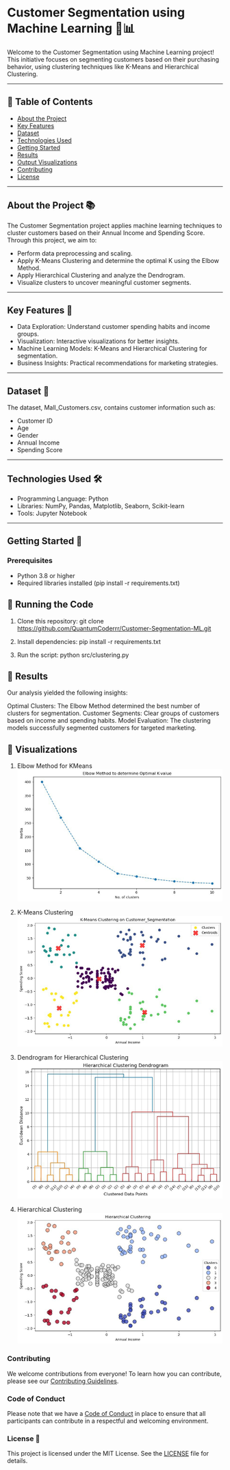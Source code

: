 # Customer Segmentation using Machine Learning 🚀📊

Welcome to the Customer Segmentation using Machine Learning project! This initiative focuses on segmenting customers based on their purchasing behavior, using clustering techniques like K-Means and Hierarchical Clustering.

---

## 📝 Table of Contents

- [About the Project](#about-the-project)
- [Key Features](#key-features)
- [Dataset](#dataset)
- [Technologies Used](#technologies-used)
- [Getting Started](#getting-started)
- [Results](#results)
- [Output Visualizations](#output-visualizations)
- [Contributing](#contributing)
- [License](#license)

---

## About the Project 📚

The Customer Segmentation project applies machine learning techniques to cluster customers based on their Annual Income and Spending Score. Through this project, we aim to:

- Perform data preprocessing and scaling.
- Apply K-Means Clustering and determine the optimal K using the Elbow Method.
- Apply Hierarchical Clustering and analyze the Dendrogram.
- Visualize clusters to uncover meaningful customer segments.

---

## Key Features 🎯

- Data Exploration: Understand customer spending habits and income groups.
- Visualization: Interactive visualizations for better insights.
- Machine Learning Models: K-Means and Hierarchical Clustering for segmentation.
- Business Insights: Practical recommendations for marketing strategies.

---

## Dataset 📂

The dataset, Mall_Customers.csv, contains customer information such as:
- Customer ID
- Age
- Gender
- Annual Income
- Spending Score

---

## Technologies Used 🛠

- Programming Language: Python
- Libraries: NumPy, Pandas, Matplotlib, Seaborn, Scikit-learn
- Tools: Jupyter Notebook

---

## Getting Started 🚀

### Prerequisites
- Python 3.8 or higher
- Required libraries installed (pip install -r requirements.txt)

## 🚀 Running the Code
1. Clone this repository:
   git clone https://github.com/QuantumCoderrr/Customer-Segmentation-ML.git

2. Install dependencies:
   pip install -r requirements.txt

3. Run the script:
   python src/clustering.py

## 📌 Results
Our analysis yielded the following insights:

Optimal Clusters: The Elbow Method determined the best number of clusters for segmentation.
Customer Segments: Clear groups of customers based on income and spending habits.
Model Evaluation: The clustering models successfully segmented customers for targeted marketing.

## 📸 Visualizations
1. Elbow Method for KMeans  
![Elbow Method](images/Elbow.jpg)

2. K-Means Clustering  
![K-Means](images/KMeans.jpg)

3. Dendrogram for Hierarchical Clustering  
![Dendrogram](images/Dendrogram.jpg)

4. Hierarchical Clustering  
![Hierarchical](images/Hierarchical.jpg)

### Contributing
We welcome contributions from everyone! To learn how you can contribute, please see our [Contributing Guidelines](CONTRIBUTING.md).

### Code of Conduct
Please note that we have a [Code of Conduct](CODE_OF_CONDUCT.md) in place to ensure that all participants can contribute in a respectful and welcoming environment.

### License 📜
This project is licensed under the MIT License. See the [LICENSE](LICENSE) file for details.
